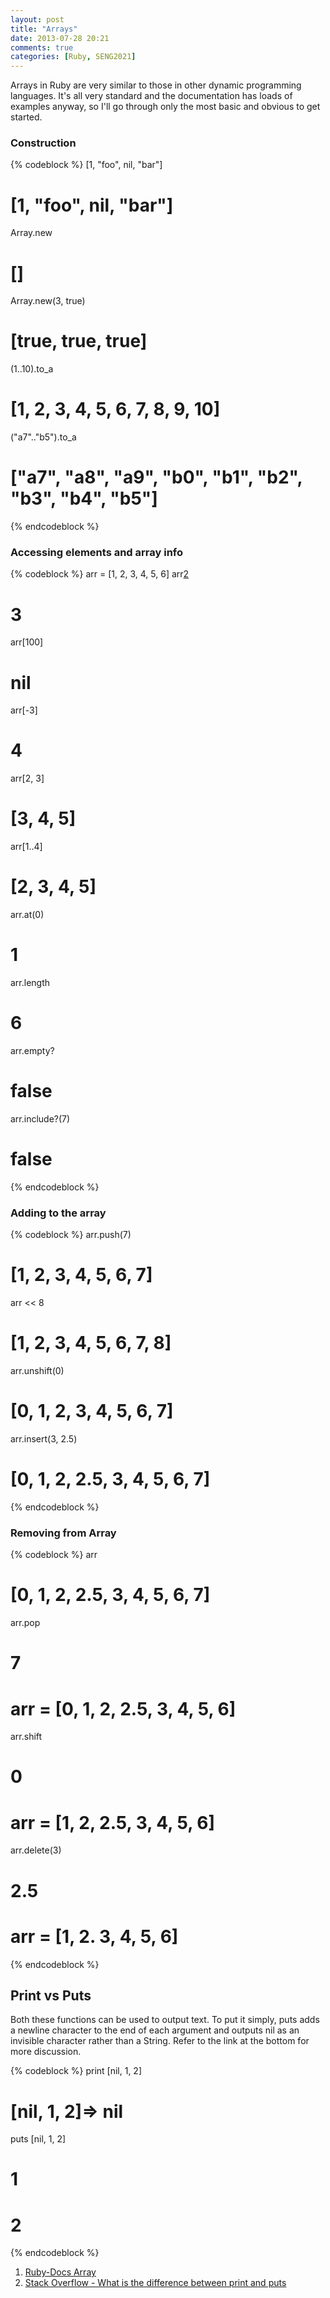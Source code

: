 ```yaml
---
layout: post
title: "Arrays"
date: 2013-07-28 20:21
comments: true
categories: [Ruby, SENG2021]
---
```


Arrays in Ruby are very similar to those in other dynamic programming languages. It's all very standard and the documentation has loads of examples anyway, so I'll go through only the most basic and obvious to get started.

### Construction

{% codeblock %}
[1, "foo", nil, "bar"]
# [1, "foo", nil, "bar"]

Array.new
# []
Array.new(3, true)
# [true, true, true]

(1..10).to_a
# [1, 2, 3, 4, 5, 6, 7, 8, 9, 10]
("a7".."b5").to_a
# ["a7", "a8", "a9", "b0", "b1", "b2", "b3", "b4", "b5"]

{% endcodeblock %}

### Accessing elements and array info

{% codeblock %}
arr = [1, 2, 3, 4, 5, 6]
arr[2]
# 3
arr[100]
# nil
arr[-3]
# 4
arr[2, 3]
# [3, 4, 5]
arr[1..4]
# [2, 3, 4, 5]
arr.at(0)
# 1

arr.length
# 6
arr.empty?
# false
arr.include?(7)
# false
{% endcodeblock %}

### Adding to the array

{% codeblock %}
arr.push(7)
# [1, 2, 3, 4, 5, 6, 7]
arr << 8
# [1, 2, 3, 4, 5, 6, 7, 8]

arr.unshift(0)
# [0, 1, 2, 3, 4, 5, 6, 7]

arr.insert(3, 2.5)
# [0, 1, 2, 2.5, 3, 4, 5, 6, 7]
{% endcodeblock %}

### Removing from Array

{% codeblock %}
arr
# [0, 1, 2, 2.5, 3, 4, 5, 6, 7]

arr.pop
# 7
# arr = [0, 1, 2, 2.5, 3, 4, 5, 6]

arr.shift
# 0
# arr = [1, 2, 2.5, 3, 4, 5, 6]

arr.delete(3)
# 2.5
# arr = [1, 2. 3, 4, 5, 6]
{% endcodeblock %}

## Print vs Puts

Both these functions can be used to output text. To put it simply, puts adds a newline character to the end of each argument and outputs nil as an invisible character rather than a String. Refer to the link at the bottom for more discussion.

{% codeblock %}
print [nil, 1, 2]
# [nil, 1, 2]=> nil

puts [nil, 1, 2]
# 
# 1
# 2
{% endcodeblock %}

1. [Ruby-Docs Array][1]
2. [Stack Overflow - What is the difference between print and puts][2]

  [1]: http://ruby-doc.org/core-2.0/Array.html
  [2]: http://stackoverflow.com/questions/5018633/what-is-the-difference-between-print-and-puts
